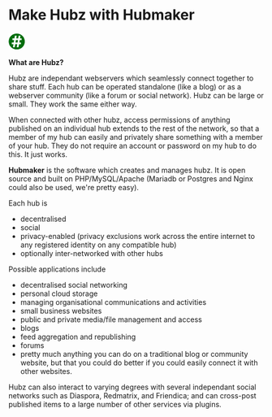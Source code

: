 
Make Hubz with Hubmaker
=======================

![Hubmaker](images/ghash-32.png)

**What are Hubz?**

Hubz are independant webservers which seamlessly connect together to share stuff. Each hub can be operated standalone (like a blog) or as a webserver community (like a forum or social network). Hubz can be large or small. They work the same either way. 

When connected with other hubz, access permissions of anything published on an individual hub extends to the rest of the network, so that a member of my hub can easily and privately share something with a member of your hub. They do not require an account or password on my hub to do this. It just works. 

**Hubmaker** is the software which creates and manages hubz. It is open source and built on PHP/MySQL/Apache (Mariadb or Postgres and Nginx could also be used, we're pretty easy).  

Each hub is

* decentralised
* social
* privacy-enabled (privacy exclusions work across the entire internet to any registered identity on any compatible hub)
* optionally inter-networked with other hubs

Possible applications include

* decentralised social networking
* personal cloud storage
* managing organisational communications and activities
* small business websites
* public and private media/file management and access
* blogs
* feed aggregation and republishing
* forums
* pretty much anything you can do on a traditional blog or community website, but that you could do better if you could easily connect it with other websites.


Hubz can also interact to varying degrees with several independant social networks such as Diaspora, Redmatrix, and Friendica; and can cross-post published items to a large number of other services via plugins.  